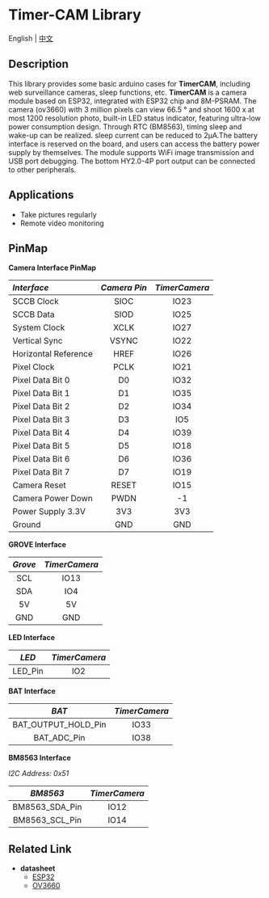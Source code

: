 # Timer-CAM Library

English | [中文](README_cn.md)

## Description

This library provides some basic arduino cases for **TimerCAM**, including web surveillance cameras, sleep functions, etc. **TimerCAM**  is a camera module based on ESP32, integrated with ESP32 chip and 8M-PSRAM. The camera (ov3660) with 3 million pixels can view 66.5 ° and shoot 1600 x at most 1200 resolution photo, built-in LED status indicator, featuring ultra-low power consumption design. Through RTC (BM8563), timing sleep and wake-up can be realized. sleep current can be reduced to 2μA.The battery interface is reserved on the board, and users can access the battery power supply by themselves. The module supports WiFi image transmission and USB port debugging. The bottom HY2.0-4P port output can be connected to other peripherals.

## Applications

- Take pictures regularly
- Remote video monitoring

## PinMap

**Camera Interface PinMap**

| *Interface*             | *Camera Pin*| *TimerCamera*  |
| :-------------------  | :--------:| :------:  |
| SCCB Clock            | SIOC     |IO23        |
| SCCB Data             | SIOD     |IO25       |
| System Clock          | XCLK     |IO27       |
| Vertical Sync         | VSYNC    |IO22       |
| Horizontal Reference  | HREF     |IO26       |
| Pixel Clock           | PCLK     |IO21       |
| Pixel Data Bit 0      | D0       |IO32       |
| Pixel Data Bit 1      | D1       |IO35       |
| Pixel Data Bit 2      | D2       |IO34       |
| Pixel Data Bit 3      | D3       |IO5        |
| Pixel Data Bit 4      | D4       |IO39       |
| Pixel Data Bit 5      | D5       |IO18       |
| Pixel Data Bit 6      | D6       |IO36       |
| Pixel Data Bit 7      | D7       |IO19       |
| Camera Reset          | RESET    |IO15       |
| Camera Power Down     | PWDN     |-1         |
| Power Supply 3.3V     | 3V3      | 3V3       |
| Ground                | GND      | GND       |

**GROVE Interface**

| *Grove*         | *TimerCamera*  | 
| :-----------: | :------:  | 
| SCL           | IO13      | 
| SDA           | IO4       |
| 5V            | 5V        |
| GND           | GND       | 

**LED Interface**

| *LED*         | *TimerCamera*  |
| :-----------:| :------:  | 
| LED_Pin      | IO2     | 

**BAT Interface**

| *BAT*               | *TimerCamera*  |
| :------------------:| :-----------:  | 
| BAT_OUTPUT_HOLD_Pin | IO33           | 
| BAT_ADC_Pin         | IO38           | 

**BM8563 Interface**

*I2C Address: 0x51*

| *BM8563*       | *TimerCamera*  |
| :-------------:| :-----------:  | 
| BM8563_SDA_Pin | IO12           | 
| BM8563_SCL_Pin | IO14           | 

## Related Link

- **datasheet** 
   - [ESP32](https://m5stack.oss-cn-shenzhen.aliyuncs.com/resource/docs/datasheet/core/esp32_datasheet_cn.pdf) 
   - [OV3660](https://m5stack.oss-cn-shenzhen.aliyuncs.com/resource/docs/datasheet/unit/OV3660_CSP3_DS_1.3_sida.pdf)
